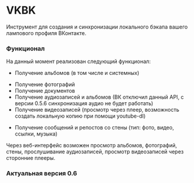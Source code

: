 # VKBK
Инструмент для создания и синхронизации локального бэкапа вашего лампового профиля ВКонтакте.

### Функционал
На данный момент реализован следующий функционал:
+ Получение альбомов (в том числе и системных)
- Получение фотографий
- Получение документов
- Получение аудиозаписей и альбомов (ВК отключил данный API, с версии 0.5.6 синхронизация аудио не будет работать)
- Получение видеозаписей (просмотр через плеер, возможность создать локальную копию при помощи youtube-dl)
* Получение сообщений и репостов со стены (тип: фото, видео, ссылки, музыка)

Через веб-интерфейс возможен просмотр альбомов, фотографий, стены, прослушивание аудиозаписей, просмотр видеозаписей через сторонние плееры.

### Актуальная версия 0.6

